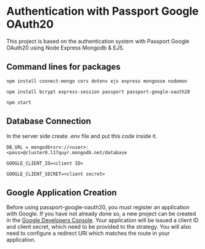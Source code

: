 # Authentication with Passport Google OAuth20

This project is based on the authentication system with Passport Google OAuth20 using Node Express Mongodb & EJS.

## Command lines for packages

`npm install connect-mongo cors dotenv ejs express mongoose nodemon`

`npm install bcrypt express-session passport passport-google-oauth20`

`npm start`

## Database Connection
In the server side create .env file and put this code inside it.

`DB_URL = mongodb+srv://<user>:<pass>@cluster0.l17quyr.mongodb.net/database`

`GOOGLE_CLIENT_ID=<client ID>`

`GOOGLE_CLIENT_SECRET=<client secret>`

## Google Application Creation
Before using passport-google-oauth20, you must register an application with Google. If you have not already done so, a new project can be created in the [Google Developers Console](https://console.developers.google.com/). Your application will be issued a client ID and client secret, which need to be provided to the strategy. You will also need to configure a redirect URI which matches the route in your application.
